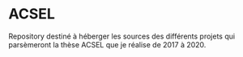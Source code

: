 # ACSEL
Repository destiné à héberger les sources des différents projets qui parsèmeront la thèse ACSEL que je réalise de 2017 à 2020.
